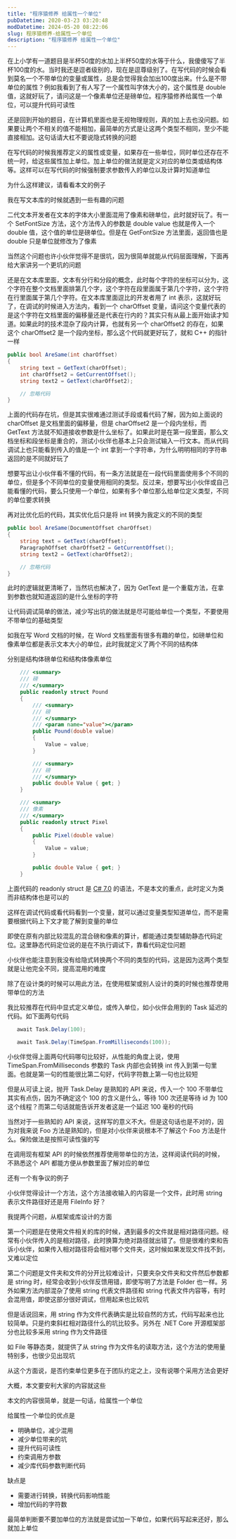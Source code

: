 ```yaml
---
title: "程序猿修养 给属性一个单位"
pubDatetime: 2020-03-23 03:20:48
modDatetime: 2024-05-20 08:22:06
slug: 程序猿修养-给属性一个单位
description: "程序猿修养 给属性一个单位"
---
```





在上小学有一道题目是半杯50度的水加上半杯50度的水等于什么，我傻傻写了半杯100度的水。当时我还是逗者级别的，现在是逗尊级别了。在写代码的时候会看到莫名一个不带单位的变量或属性，总是会觉得我会加出100度出来。什么是不带单位的属性？例如我看到了有人写了一个属性叫字体大小的，这个属性是 double 值，这就好玩了，请问这是一个像素单位还是磅单位。程序猿修养给属性一个单位，可以提升代码可读性

<!--more-->


<!-- CreateTime:2020/3/23 11:20:48 -->

还是回到开始的题目，在计算机里面也是无视物理规则，真的加上去也没问题。如果要让两个不相关的值不能相加，最简单的方式是让这两个类型不相同，至少不能直接相加。这句话请大杠不要说隐式转换的问题

在写代码的时候我推荐定义的属性或变量，如果存在一些单位，同时单位还存在不统一时，给这些属性加上单位。加上单位的做法就是定义对应的单位类或结构体等。这样可以在写代码的时候强制要求参数传入的单位以及计算时知道单位

为什么这样建议，请看看本文的例子

我在写文本库的时候就遇到一些有趣的问题

二代文本开发者在文本的字体大小里面混用了像素和磅单位，此时就好玩了。有一个 SetFontSize 方法，这个方法传入的参数是 double value 也就是传入一个 double 值，这个值的单位是磅单位。但是在 GetFontSize 方法里面，返回值也是 double 只是单位就修改为了像素

当然这个问题也许小伙伴觉得不是很坑，因为很简单就能从代码层面理解，下面再给大家讲另一个更坑的问题

还是在文本库里面，文本有分行和分段的概念，此时每个字符的坐标可以分为，这个字符在整个文档里面排第几个字，这个字符在段里面属于第几个字符，这个字符在行里面属于第几个字符。在文本库里面逗比的开发者用了 int 表示，这就好玩了，在调试的时候进入方法内，看到一个 charOffset 变量，请问这个变量代表的是这个字符在文档里面的偏移量还是代表在行内的？其实只有从最上面开始读才知道。如果此时的技术混杂了段内计算，也就有另一个 charOffset2 的存在，如果这个 charOffset2 是一个段内坐标，那么这个代码就更好玩了，就和 C++ 的指针一样

```csharp
public bool AreSame(int charOffset)
{
	string text = GetText(charOffset);
	int charOffset2 = GetCurrentOffset();
	string text2 = GetText(charOffset2);

	// 忽略代码
}
```

上面的代码存在坑，但是其实很难通过测试手段或看代码了解，因为如上面说的 charOffset 是文档里面的偏移量，但是 charOffset2 是一个段内坐标，而 GetText 方法就不知道接收参数是什么坐标了。如果此时是在第一段里面，那么文档坐标和段坐标是重合的，测试小伙伴也基本上只会测试输入一行文本。而从代码调试上也只能看到传入的值是一个 int 拿到一个字符串，为什么明明相同的字符串返回的是不同就好玩了

想要写出让小伙伴看不懂的代码，有一条方法就是在一段代码里面使用多个不同的单位，但是多个不同单位的变量使用相同的类型。反过来，想要写出小伙伴或自己能看懂的代码，要么只使用一个单位，如果有多个单位那么给单位定义类型，不同的单位要求转换

再对比优化后的代码，其实优化后只是将 int 转换为我定义的不同的类型

```csharp
public bool AreSame(DocumentOffset charOffset)
{
	string text = GetText(charOffset);
	ParagraphOffset charOffset2 = GetCurrentOffset();
	string text2 = GetText(charOffset2);

	// 忽略代码
}
```

此时的逻辑就更清晰了，当然坑也解决了，因为 GetText 是一个重载方法，在拿到参数也就知道返回的是什么坐标的字符

让代码调试简单的做法，减少写出坑的做法就是尽可能给单位一个类型，不要使用不带单位的基础类型

如我在写 Word 文档的时候，在 Word 文档里面有很多有趣的单位，如磅单位和像素单位都是表示文本大小的单位，此时我就定义了两个不同的结构体

分别是结构体磅单位和结构体像素单位

```csharp
    /// <summary>
    /// 磅
    /// </summary>
    public readonly struct Pound
    {
        /// <summary>
        /// 磅
        /// </summary>
        /// <param name="value"></param>
        public Pound(double value)
        {
            Value = value;
        }

        /// <summary>
        /// 磅
        /// </summary>
        public double Value { get; }
    }
```

```csharp
    /// <summary>
    /// 像素
    /// </summary>
    public readonly struct Pixel
    {
        public Pixel(double value)
        {
            Value = value;
        }

        public double Value { get; }
    }
```

上面代码的 readonly struct 是 [C# 7.0](https://blog.lindexi.com/post/C-7.0.html) 的语法，不是本文的重点，此时定义为类而非结构体也是可以的

这样在调试代码或看代码看到一个变量，就可以通过变量类型知道单位，而不是需要根据代码上下文才能了解到变量的单位

即使在原有内部比较混乱的混合磅和像素的算计，都能通过类型辅助静态代码定位。这里静态代码定位说的是在不执行调试下，靠看代码定位问题

小伙伴也能注意到我没有给隐式转换两个不同的类型的代码，这是因为这两个类型就是让他完全不同，提高混用的难度

除了在设计类的时候可以用此方法，在使用框架或别人设计的类的时候也推荐使用带单位的方法

我比较推荐在代码中显式定义单位，或传入单位，如小伙伴会用到的 Task 延迟的代码。如下面两句代码

```csharp
   await Task.Delay(100);

   await Task.Delay(TimeSpan.FromMilliseconds(100));
```

小伙伴觉得上面两句代码哪句比较好，从性能的角度上说，使用 TimeSpan.FromMilliseconds 参数的 Task 内部也会转换 int 传入到第一句里面。也就是第一句的性能很比第二句好，代码字符数上第一句也比较短

但是从可读上说，抛开 Task.Delay 是熟知的 API 来说，传入一个 100 不带单位其实有点伤，因为不确定这个 100 的含义是什么，等待 100 次还是等待 id 为 100 这个线程？而第二句话就能告诉开发者这是一个延迟 100 毫秒的代码

当然对于一些熟知的 API 来说，这样写的意义不大。但是这句话也是不对的，因为对我来说 Foo 方法是熟知的，但是对小伙伴来说根本不了解这个 Foo 方法是什么。保险做法是按照可读性强的写

在调用现有框架 API 的时候依然推荐使用带单位的方法，这样阅读代码的时候，不熟悉这个 API 都能方便从参数里面了解对应的单位

还有一个有争议的例子

小伙伴觉得设计一个方法，这个方法接收输入的内容是一个文件，此时用 string 表示文件路径好还是用 FileInfo 好？

我提两个问题，从框架或库设计的方面

第一个问题是在使用文件相关的库的时候，遇到最多的文件就是相对路径问题。经常有小伙伴传入的是相对路径，此时换算为绝对路径就出错了。但是很难约束和告诉小伙伴，如果传入相对路径将会相对哪个文件夹，这时候如果发现文件找不到，又难以定位

第二个问题是文件夹和文件的分开比较难设计，只要夹杂文件夹和文件然后参数都是 string 时，经常会收到小伙伴反馈用错，即使写明了方法是 Folder 也一样。另外如果方法内部混杂了使用 string 代表文件路径和 string 代表文件内容等，有时会混用值，即使这部分很好调试，但用起来也比较坑

但是话说回来，用 string 作为文件代表确实是比较自然的方式，代码写起来也比较简单。只是约束斜杠相对路径什么的坑比较多。另外在 .NET Core 开源框架部分也比较多采用 string 作为文件路径

如 File 等静态类，就提供了从 string 作为文件名的读取方法，这个方法的使用量特别多，也很少见出现坑

从这个方面说，是否约束单位更多在于团队约定之上，没有说哪个采用方法会更好

大概，本文要安利大家的内容就这些

本文的内容很简单，就是一句话，给属性一个单位

给属性一个单位的优点是

- 明确单位，减少混用
- 减少单位带来的坑
- 提升代码可读性
- 约束调用方参数
- 减少库代码参数判断代码

缺点是

- 需要进行转换，转换代码影响性能
- 增加代码的字符数

最简单判断要不要加单位的方法就是尝试加一下单位，如果代码写起来还好，那么就加上单位
